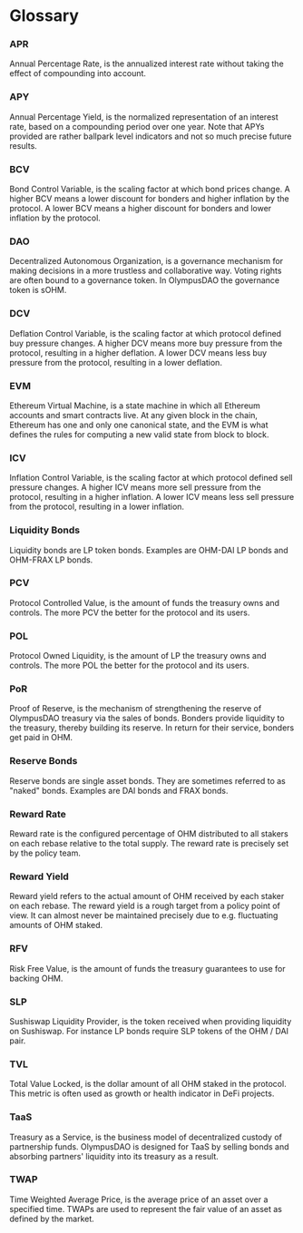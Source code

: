 # Glossary

### APR

Annual Percentage Rate, is the annualized interest rate without taking the
effect of compounding into account.

### APY

Annual Percentage Yield, is the normalized representation of an interest rate,
based on a compounding period over one year. Note that APYs provided are rather
ballpark level indicators and not so much precise future results.

### BCV

Bond Control Variable, is the scaling factor at which bond prices change. A
higher BCV means a lower discount for bonders and higher inflation by the
protocol. A lower BCV means a higher discount for bonders and lower inflation by
the protocol.

### DAO

Decentralized Autonomous Organization, is a governance mechanism for making
decisions in a more trustless and collaborative way. Voting rights are often
bound to a governance token. In OlympusDAO the governance token is sOHM.

### DCV

Deflation Control Variable, is the scaling factor at which protocol defined buy
pressure changes. A higher DCV means more buy pressure from the protocol,
resulting in a higher deflation. A lower DCV means less buy pressure from the
protocol, resulting in a lower deflation.

### EVM

Ethereum Virtual Machine, is a state machine in which all Ethereum accounts and
smart contracts live. At any given block in the chain, Ethereum has one and only
one canonical state, and the EVM is what defines the rules for computing a new
valid state from block to block.

### ICV

Inflation Control Variable, is the scaling factor at which protocol defined sell
pressure changes. A higher ICV means more sell pressure from the protocol,
resulting in a higher inflation. A lower ICV means less sell pressure from the
protocol, resulting in a lower inflation.

### Liquidity Bonds

Liquidity bonds are LP token bonds. Examples are OHM-DAI LP bonds and OHM-FRAX
LP bonds.

### PCV

Protocol Controlled Value, is the amount of funds the treasury owns and
controls. The more PCV the better for the protocol and its users.

### POL

Protocol Owned Liquidity, is the amount of LP the treasury owns and
controls. The more POL the better for the protocol and its users.

### PoR

Proof of Reserve, is the mechanism of strengthening the reserve of OlympusDAO
treasury via the sales of bonds. Bonders provide liquidity to the treasury,
thereby building its reserve. In return for their service, bonders get paid in
OHM.

### Reserve Bonds

Reserve bonds are single asset bonds. They are sometimes referred to as "naked"
bonds. Examples are DAI bonds and FRAX bonds.

### Reward Rate

Reward rate is the configured percentage of OHM distributed to all stakers on each rebase
relative to the total supply. The reward rate is precisely set by the policy
team.

### Reward Yield

Reward yield refers to the actual amount of OHM received by each staker on each rebase. The
reward yield is a rough target from a policy point of view. It can almost never
be maintained precisely due to e.g. fluctuating amounts of OHM staked.

### RFV

Risk Free Value, is the amount of funds the treasury guarantees to use for
backing OHM.

### SLP

Sushiswap Liquidity Provider, is the token received when providing liquidity on
Sushiswap. For instance LP bonds require SLP tokens of the OHM / DAI pair.

### TVL

Total Value Locked, is the dollar amount of all OHM staked in the protocol. This
metric is often used as growth or health indicator in DeFi projects.

### TaaS

Treasury as a Service, is the business model of decentralized custody of
partnership funds. OlympusDAO is designed for TaaS by selling bonds and
absorbing partners' liquidity into its treasury as a result.

### TWAP

Time Weighted Average Price, is the average price of an asset over a specified
time. TWAPs are used to represent the fair value of an asset as defined by the
market.
